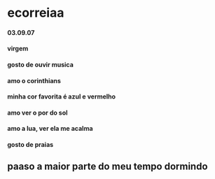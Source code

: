 # ecorreiaa
#### 03.09.07  
#### virgem
#### gosto de ouvir musica 
#### amo o corinthians
#### minha cor favorita é azul e vermelho
#### amo ver o por do sol
#### amo a lua, ver ela me acalma 
#### gosto de praias 
## paaso a maior parte do meu tempo dormindo 
